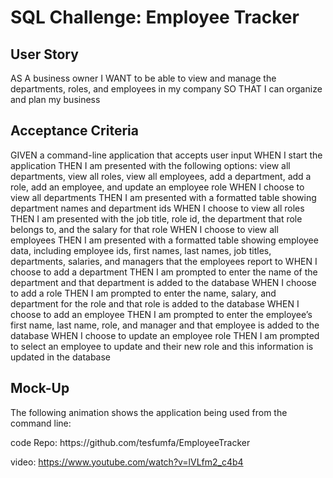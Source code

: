 
<h1> SQL Challenge: Employee Tracker </h1>
<h2>User Story</h2>
<p>AS A business owner
I WANT to be able to view and manage the departments, roles, and employees in my company
SO THAT I can organize and plan my business</p>
<h2>Acceptance Criteria</h2>
<p>GIVEN a command-line application that accepts user input
WHEN I start the application
THEN I am presented with the following options: view all departments, view all roles, view all employees, add a department, add a role, add an employee, and update an employee role
WHEN I choose to view all departments
THEN I am presented with a formatted table showing department names and department ids
WHEN I choose to view all roles
THEN I am presented with the job title, role id, the department that role belongs to, and the salary for that role
WHEN I choose to view all employees
THEN I am presented with a formatted table showing employee data, including employee ids, first names, last names, job titles, departments, salaries, and managers that the employees report to
WHEN I choose to add a department
THEN I am prompted to enter the name of the department and that department is added to the database
WHEN I choose to add a role
THEN I am prompted to enter the name, salary, and department for the role and that role is added to the database
WHEN I choose to add an employee
THEN I am prompted to enter the employee’s first name, last name, role, and manager and that employee is added to the database
WHEN I choose to update an employee role
THEN I am prompted to select an employee to update and their new role and this information is updated in the database </p>
<h2>Mock-Up</h2>
<p>The following animation shows the application being used from the command line:</p>
code Repo: https://github.com/tesfumfa/EmployeeTracker

video: https://www.youtube.com/watch?v=lVLfm2_c4b4



